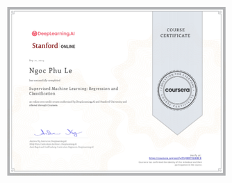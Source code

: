 ![](https://github.com/phule1812/Machine-Learning-Specialization/blob/master/Course%201/Course%201.jpg)
